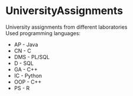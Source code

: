# UniversityAssignments
University assignments from different laboratories  
Used programming languages:  
 - AP - Java  
 - CN - C  
 - DMS - PL/SQL  
 - D - SQL  
 - GA - C++  
 - IC - Python  
 - OOP - C++  
 - PS - R
